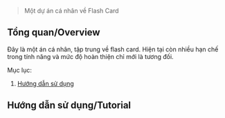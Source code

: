 > Một dự án cá nhân về Flash Card

## Tổng quan/Overview

Đây là một án cá nhân, tập trung về flash card. Hiện tại còn nhiều hạn chế trong tính năng và mức độ hoàn thiện chỉ mới là tương đối.

Mục lục:

1. [Hướng dẫn sử dụng](#hướng-dẫn-sử-dụngtutorial)

## Hướng dẫn sử dụng/Tutorial
